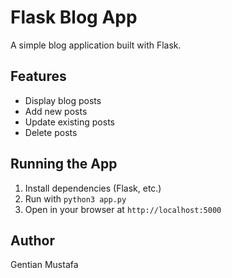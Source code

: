 # Flask Blog App

A simple blog application built with Flask.

## Features
- Display blog posts
- Add new posts
- Update existing posts
- Delete posts

## Running the App
1. Install dependencies (Flask, etc.)
2. Run with `python3 app.py`
3. Open in your browser at `http://localhost:5000`

## Author
Gentian Mustafa

